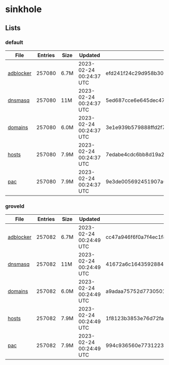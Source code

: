 # sinkhole

## Lists

### default

|File|Entries|Size|Updated|Hash|
|-|-|-|-|-|
|[adblocker](https://raw.githubusercontent.com/groveld/sinkhole/lists/default/adblocker.txt)|257080|6.7M|2023-02-24 00:24:37 UTC|efd241f24c29d958b30823f3ed72dc41447d11c21bb51ed50c4d28d54b981546|
|[dnsmasq](https://raw.githubusercontent.com/groveld/sinkhole/lists/default/dnsmasq.txt)|257080|11M|2023-02-24 00:24:37 UTC|5ed687cce6e645dec4748975bfd173b75d82bfcbe7d746ad05d3a9e7321fe5d3|
|[domains](https://raw.githubusercontent.com/groveld/sinkhole/lists/default/domains.txt)|257080|6.0M|2023-02-24 00:24:37 UTC|3e1e939b579888ffd2f7b93c06259254b7cd9334f1462415a66abf350bc560ae|
|[hosts](https://raw.githubusercontent.com/groveld/sinkhole/lists/default/hosts.txt)|257080|7.9M|2023-02-24 00:24:37 UTC|7edabe4cdc6bb8d19a20ee81f3d905e157dfee3845996dd6899b2e3bac8ef5d4|
|[pac](https://raw.githubusercontent.com/groveld/sinkhole/lists/default/pac.txt)|257080|7.9M|2023-02-24 00:24:37 UTC|9e3de005692451907a67fbc92cac51902b6d73793df89a96d96b40eb9a13f5e9|

### groveld

|File|Entries|Size|Updated|Hash|
|-|-|-|-|-|
|[adblocker](https://raw.githubusercontent.com/groveld/sinkhole/lists/groveld/adblocker.txt)|257082|6.7M|2023-02-24 00:24:49 UTC|cc47a946f6f0a7f4ec1f8d5ff05cb3e7a19580ebd1296ff1d360a550f5300ee2|
|[dnsmasq](https://raw.githubusercontent.com/groveld/sinkhole/lists/groveld/dnsmasq.txt)|257082|11M|2023-02-24 00:24:49 UTC|41672a6c164359288400a62b36bd73bb73a5bf195d8b41b4fceae26376687f3f|
|[domains](https://raw.githubusercontent.com/groveld/sinkhole/lists/groveld/domains.txt)|257082|6.0M|2023-02-24 00:24:49 UTC|a9adaa75752d7730501c7edc96779c02a5623cb509a38e8877d5929b8638fc41|
|[hosts](https://raw.githubusercontent.com/groveld/sinkhole/lists/groveld/hosts.txt)|257082|7.9M|2023-02-24 00:24:49 UTC|1f8123b3853e76d72fa6399d1b028f1852cc1cee63559b07ac7ee4f78636fd02|
|[pac](https://raw.githubusercontent.com/groveld/sinkhole/lists/groveld/pac.txt)|257082|7.9M|2023-02-24 00:24:49 UTC|994c936560e7731223f9fe83542930e9ff0a5d52bc81fac30878eb6adae82b83|
